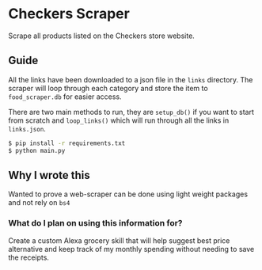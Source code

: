 # Checkers Scraper
Scrape all products listed on the Checkers store website.

## Guide
All the links have been downloaded to a json file in the `links` directory. The scraper will loop through each
category and store the item to `food_scraper.db` for easier access.

There are two main methods to run, they are `setup_db()` if you want to start from scratch
and `loop_links()` which will run through all the links in `links.json`.

```bash
$ pip install -r requirements.txt
$ python main.py
```

## Why I wrote this
Wanted to prove a web-scraper can be done using light weight packages and not rely on `bs4`

### What do I plan on using this information for?
Create a custom Alexa grocery skill that will help suggest best price alternative and keep track of my monthly spending 
without needing to save the receipts. 